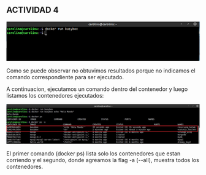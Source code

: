 ## ACTIVIDAD 4

  ![alt text](capture3.png)

Como se puede observar no obtuvimos resultados porque no indicamos el comando correspondiente para ser ejecutado.

A continuacion, ejecutamos un comando dentro del contenedor y luego listamos los contenedores ejecutados:

  ![alt text](capture4.jpeg)

El primer comando (docker ps) lista solo los contenedores que estan corriendo y el segundo, donde agreamos la flag -a (--all), muestra todos los contenedores.
